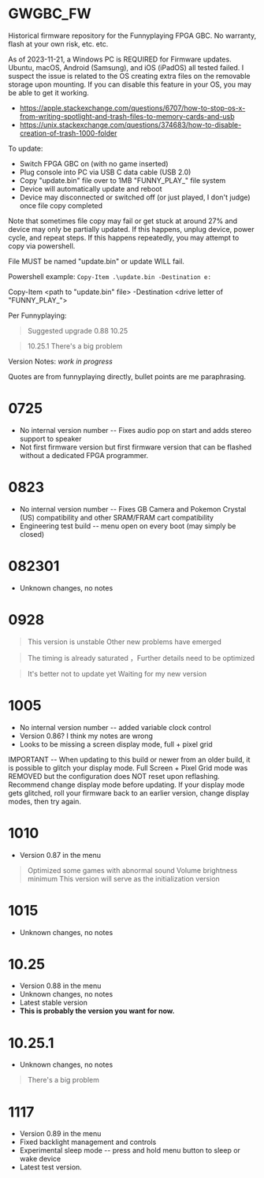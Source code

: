 # GWGBC_FW
Historical firmware repository for the Funnyplaying FPGA GBC. No warranty, flash at your own risk, etc. etc. 

As of 2023-11-21, a Windows PC is REQUIRED for Firmware updates. Ubuntu, macOS, Android (Samsung), and iOS (iPadOS) all tested failed. I suspect the issue is related to the OS creating extra files on the removable storage upon mounting. If you can disable this feature in your OS, you may be able to get it working. 
* https://apple.stackexchange.com/questions/6707/how-to-stop-os-x-from-writing-spotlight-and-trash-files-to-memory-cards-and-usb
* https://unix.stackexchange.com/questions/374683/how-to-disable-creation-of-trash-1000-folder

To update: 
* Switch FPGA GBC on (with no game inserted)
* Plug console into PC via USB C data cable (USB 2.0)
* Copy "update.bin" file over to 1MB "FUNNY_PLAY_" file system
* Device will automatically update and reboot
* Device may disconnected or switched off (or just played, I don't judge) once file copy completed


Note that sometimes file copy may fail or get stuck at around 27% and device may only be partially updated. If this happens, unplug device, power cycle, and repeat steps. If this happens repeatedly, you may attempt to copy via powershell.

  File MUST be named "update.bin" or update WILL fail. 

  Powershell example: `Copy-Item .\update.bin -Destination e:`
  
  Copy-Item <path to "update.bin" file> -Destination <drive letter of "FUNNY_PLAY_">

Per Funnyplaying:
  > Suggested upgrade  0.88  10.25

  > 10.25.1 There's a big problem

Version Notes: *work in progress*

Quotes are from funnyplaying directly, bullet points are me paraphrasing. 

# 0725
* No internal version number -- Fixes audio pop on start and adds stereo support to speaker
* Not first firmware version but first firmware version that can be flashed without a dedicated FPGA programmer. 

# 0823
* No internal version number -- Fixes GB Camera and Pokemon Crystal (US) compatibility and other SRAM/FRAM cart compatibility
* Engineering test build -- menu open on every boot (may simply be closed)

# 082301
* Unknown changes, no notes

# 0928
> This version is unstable Other new problems have emerged

> The timing is already saturated  ，Further details need to be optimized

> It's better not to update yet  Waiting for my new version

# 1005
* No internal version number -- added variable clock control
* Version 0.86? I think my notes are wrong
* Looks to be missing a screen display mode, full + pixel grid

IMPORTANT -- When updating to this build or newer from an older build, it is possible to glitch your display mode. Full Screen + Pixel Grid mode was REMOVED but the configuration does NOT reset upon reflashing. Recommend change display mode before updating. If your display mode gets glitched, roll your firmware back to an earlier version, change display modes, then try again. 

# 1010
* Version 0.87 in the menu
> Optimized some games with abnormal sound
> Volume brightness minimum
> This version will serve as the initialization version


# 1015
* Unknown changes, no notes

# 10.25
* Version 0.88 in the menu
* Unknown changes, no notes
* Latest stable version
* **This is probably the version you want for now.** 

# 10.25.1
* Unknown changes, no notes
> There's a big problem

# 1117
* Version 0.89 in the menu
* Fixed backlight management and controls
* Experimental sleep mode -- press and hold menu button to sleep or wake device
* Latest test version. 
